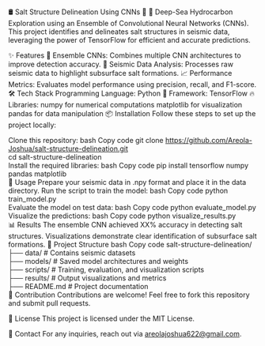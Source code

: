 🛢️ Salt Structure Delineation Using CNNs 🌊
🚀 Deep-Sea Hydrocarbon Exploration using an Ensemble of Convolutional Neural Networks (CNNs). This project identifies and delineates salt structures in seismic data, leveraging the power of TensorFlow for efficient and accurate predictions.

✨ Features
🧠 Ensemble CNNs: Combines multiple CNN architectures to improve detection accuracy.
🌌 Seismic Data Analysis: Processes raw seismic data to highlight subsurface salt formations.
📈 Performance Metrics: Evaluates model performance using precision, recall, and F1-score.
🛠️ Tech Stack
Programming Language: Python 🐍
Framework: TensorFlow 🔥
Libraries:
numpy for numerical computations
matplotlib for visualization
pandas for data manipulation
📦 Installation
Follow these steps to set up the project locally:

Clone this repository:
bash
Copy code
git clone https://github.com/Areola-Joshua/salt-structure-delineation.git  
cd salt-structure-delineation  
Install the required libraries:
bash
Copy code
pip install tensorflow numpy pandas matplotlib  
🚀 Usage
Prepare your seismic data in .npy format and place it in the data directory.
Run the script to train the model:
bash
Copy code
python train_model.py  
Evaluate the model on test data:
bash
Copy code
python evaluate_model.py  
Visualize the predictions:
bash
Copy code
python visualize_results.py  
📊 Results
The ensemble CNN achieved XX% accuracy in detecting salt structures.
Visualizations demonstrate clear identification of subsurface salt formations.
📂 Project Structure
bash
Copy code
salt-structure-delineation/  
├── data/                  # Contains seismic datasets  
├── models/                # Saved model architectures and weights  
├── scripts/               # Training, evaluation, and visualization scripts  
├── results/               # Output visualizations and metrics  
├── README.md              # Project documentation  
🤝 Contribution
Contributions are welcome! Feel free to fork this repository and submit pull requests.

📄 License
This project is licensed under the MIT License.

📧 Contact
For any inquiries, reach out via areolajoshua622@gmail.com.
